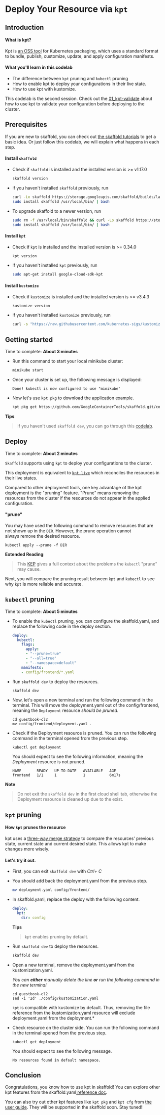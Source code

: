 # Deploy Your Resource via `kpt` 

<walkthrough-disable-features toc></walkthrough-disable-features>

## Introduction


#### What is kpt?

Kpt is [an OSS tool](https://github.com/GoogleContainerTools/kpt) for Kubernetes packaging, which uses a standard format to bundle, publish, customize, update, and apply configuration manifests.

#### What you'll learn in this codelab
    
*   The difference between `kpt` pruning and `kubectl` pruning
*   How to enable kpt to deploy your configurations in their live state.
*   How to use kpt with kustomize.

This codelab is the second session. Check out the [01_kpt-validate](https://github.com/GoogleContainerTools/skaffold/tree/master/codelab/01_kpt-validate) about how to use kpt to validate your configuration before deploying to the cluster.

## Prerequisites

If you are new to skaffold, you can check out [the skaffold tutorials](https://skaffold.dev/docs/tutorials/) to get a basic idea. 
Or just follow this codelab, we will explain what happens in each step.

#### Install `skaffold`

*   Check if `skaffold` is installed and the installed version is >= v1.17.0
    ```bash
    skaffold version
    ```

*   If you haven't installed `skaffold` previously, run
    ```bash
    curl -Lo skaffold https://storage.googleapis.com/skaffold/builds/latest/skaffold-linux-amd64 && \
    sudo install skaffold /usr/local/bin/ | bash
    ```  
*   To upgrade skaffold to a newer version, run
    ```bash
    sudo rm -f /usr/local/bin/skaffold && curl -Lo skaffold https://storage.googleapis.com/skaffold/builds/latest/skaffold-linux-amd64 && \
    sudo install skaffold /usr/local/bin/ | bash
    ```
    
#### Install `kpt`

*   Check if `kpt` is installed and the installed version is >= 0.34.0
    ```bash
    kpt version
    ```
*   If you haven't installed `kpt` previously, run
    ```bash
    sudo apt-get install google-cloud-sdk-kpt
    ```  
    
#### Install `kustomize`

*   Check if `kustomize` is installed and the installed version is >= v3.4.3
    ```bash
    kustomize version
    ```
*   If you haven't installed `kustomize` previously, run
    ```bash
    curl -s "https://raw.githubusercontent.com/kubernetes-sigs/kustomize/master/hack/install_kustomize.sh"  | bash &&  sudo mv kustomize /usr/local/go/bin
    ```  
    
## Getting started

Time to complete: **About 3 minutes**


*   Run this command to start your local minikube cluster:
    
    ```bash
    minikube start
    ```
    
*   Once your cluster is set up, the following message is displayed:
    
    ```terminal
    Done! kubectl is now configured to use "minikube"
    ```
    
*   Now let's use `kpt pkg` to download the application example. 
        
    ```bash
    kpt pkg get https://github.com/GoogleContainerTools/skaffold.git/codelab/02_kpt-deploy/resources/sample-app guestbook-cl2 && cd guestbook-cl2
    ```

<walkthrough-pin-section-icon></walkthrough-pin-section-icon>
**Tips**
>  If you haven't used `skaffold dev`, you can go through this [codelab](https://github.com/GoogleContainerTools/skaffold/tree/master/codelab/01_kpt-validate).

## Deploy
Time to complete: **About 2 minutes**

`Skaffold` supports using `kpt` to deploy your configurations to the cluster.

This deployment is equivalent to [`kpt live`](https://googlecontainertools.github.io/kpt/reference/live/) which reconciles the resources in their live states. 

Compared to other deployment tools, one key advantage of the kpt deployment is the "pruning" feature. "Prune" means removing the resources from the cluster if the resources do not appear in the applied configuration. 

#### "prune"

You may have used the following command to remove resources that are not shown up in the `DIR`. However, the prune operation cannot always remove the desired resource.   

```terminal
kubectl apply --prune -f DIR
```

<walkthrough-pin-section-icon></walkthrough-pin-section-icon>
**Extended Reading**
> This [KEP](https://github.com/kubernetes/enhancements/pull/810) gives a full context 
> about the problems the `kubectl` "prune" may cause.

Next, you will compare the pruning result between `kpt` and `kubectl` to see why `kpt` is more reliable and accurate.

## `kubectl` pruning
Time to complete: **About 5 minutes**

*  To enable the `kubectl` pruning, you can configure the <walkthrough-editor-open-file filePath="guestbook-cl2/skaffold.yaml">skaffold.yaml</walkthrough-editor-open-file>, and replace the following code in the <walkthrough-editor-select-line filePath="guestbook-cl2/skaffold.yaml" startLine="8" endLine="10" startCharacterOffset="0" endCharacterOffset="100">deploy</walkthrough-editor-select-line> section.

    ```yaml
    deploy:
      kubectl:
        flags:
          apply:
          - "--prune=true"
          - "--all=true"
          - "--namespace=default"
        manifests:
        - config/frontend/*.yaml
    ```

*   Run `skaffold dev` to deploy the resources.
    
    ```bash
    skaffold dev 
    ```

*   Now, let's open a new <walkthrough-editor-spotlight spotlightId="menu-terminal-new-terminal">terminal</walkthrough-editor-spotlight> and run the following command in the terminal. This will move the <walkthrough-editor-open-file filePath="guestbook-cl2/config/frontend/deployment.yaml">deployment.yaml</walkthrough-editor-open-file> out of the <walkthrough-editor-select-line filePath="guestbook-cl2/skaffold.yaml" startLine="16" endLine="16" startCharacterOffset="5" endCharacterOffset="28">config/frontend</walkthrough-editor-select-line>, meaning the  `Deployment` resource *should be pruned*.

    ```text
    cd guestbook-cl2
    mv config/frontend/deployment.yaml .
    ```

*   Check if the Deployment resource is pruned. You can run the following command in the terminal opened from the previous step. 
    
    ```text
    kubectl get deployment
    ```

    You should expect to see the following information, meaning the *Deployment* resource is not pruned.
     
    ```terminal
    NAME       READY   UP-TO-DATE   AVAILABLE   AGE
    frontend   1/1     1            1           6m17s
    ```
<walkthrough-notification-menu-icon></walkthrough-notification-menu-icon>
**Note**
> Do not exit the `skaffold dev` in the first cloud 
> shell tab, otherwise the Deployment resource is cleaned up due to the exist. 


## `kpt` pruning

#### How `kpt` prunes the resource

kpt uses a [three-way merge strategy](https://pwittrock-kubectl.firebaseapp.com/pages/app_management/field_merge_semantics.html) 
to compare the resources' previous state, current state and current desired state. This allows kpt to make changes more wisely.

#### Let's try it out. 

*   First, you can exit `skaffold dev` with *Ctrl+ C*

*   You should add back the deployment.yaml from the previous step.

    ```bash
    mv deployment.yaml config/frontend/
    ```

*   In <walkthrough-editor-open-file filePath="guestbook-cl2/skaffold.yaml">skaffold.yaml</walkthrough-editor-open-file>, replace the <walkthrough-editor-select-line filePath="guestbook-cl2/skaffold.yaml" startLine="8" endLine="16" startCharacterOffset="0" endCharacterOffset="28">deploy</walkthrough-editor-select-line> with the following content. 

    ```yaml
    deploy:
      kpt:
        dir: config
    ```

    **Tips**
    > `kpt` enables pruning by default.

*   Run `skaffold dev` to deploy the resources.
    
    ```bash
    skaffold dev
    ```

*   Open a new <walkthrough-editor-spotlight spotlightId="menu-terminal-new-terminal">terminal</walkthrough-editor-spotlight>, remove the <walkthrough-editor-select-line filePath="guestbook-cl2/config/kustomization.yaml" startLine="1" endLine="1" startCharacterOffset="0" endCharacterOffset="26">deployment.yaml</walkthrough-editor-select-line> from the <walkthrough-editor-open-file filePath="guestbook-cl2/config/kustomization.yaml">kustomization.yaml</walkthrough-editor-open-file>.  

    *You can **either** manually delete the line **or** run the following command in
    the new terminal*

    ```text
    cd guestbook-cl2
    sed -i '2d' ./config/kustomization.yaml
    ```

    `kpt` is compatible with kustomize by default. Thus, removing the file reference from the kustomization.yaml resource will exclude deployment.yaml from the deployment.*

*   Check resource on the cluster side. You can run the following command in the terminal opened from the previous step. 

    ```text
    kubectl get deployment
    ```
    You should expect to see the following message.
    ```terminal
    No resources found in default namespace.
    ```

## Conclusion

<walkthrough-conclusion-trophy></walkthrough-conclusion-trophy>

Congratulations, you know how to use kpt in skaffold! You can explore other kpt features 
from the skaffold.yaml[ reference doc](https://skaffold.dev/docs/references/yaml/#deploy-kpt). 

You can also try out other kpt features like `kpt pkg` and `kpt cfg` from 
[the user guide](https://googlecontainertools.github.io/kpt/reference/). They will be supported 
in the skaffold soon. Stay tuned!  